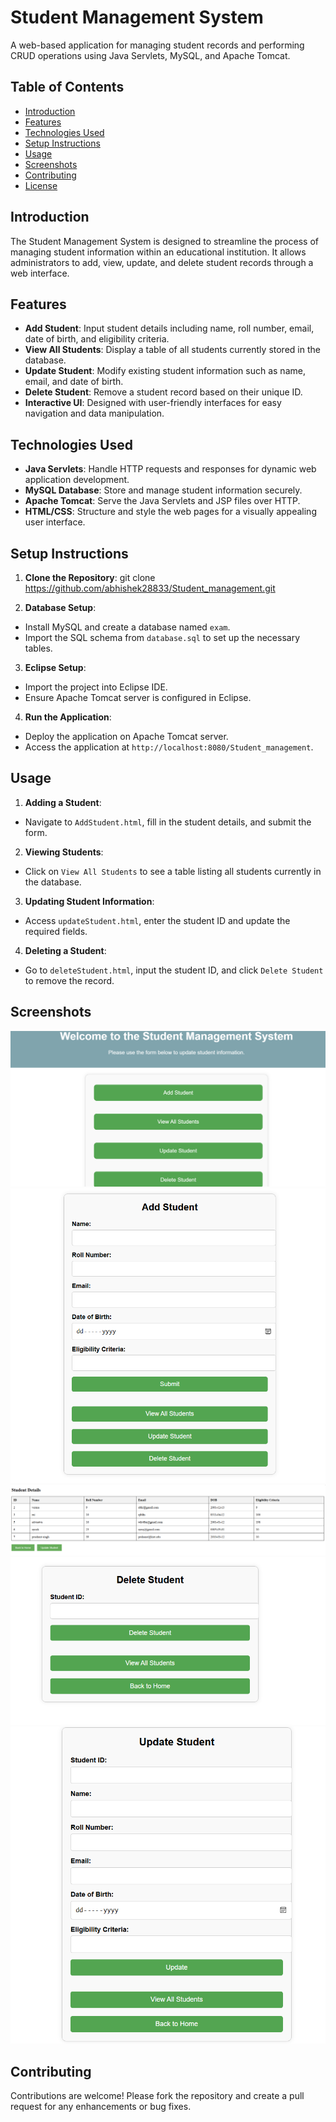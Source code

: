 # Student Management System

A web-based application for managing student records and performing CRUD operations using Java Servlets, MySQL, and Apache Tomcat.

## Table of Contents

- [Introduction](#introduction)
- [Features](#features)
- [Technologies Used](#technologies-used)
- [Setup Instructions](#setup-instructions)
- [Usage](#usage)
- [Screenshots](#screenshots)
- [Contributing](#contributing)
- [License](#license)

## Introduction

The Student Management System is designed to streamline the process of managing student information within an educational institution. It allows administrators to add, view, update, and delete student records through a web interface.

## Features

- **Add Student**: Input student details including name, roll number, email, date of birth, and eligibility criteria.
- **View All Students**: Display a table of all students currently stored in the database.
- **Update Student**: Modify existing student information such as name, email, and date of birth.
- **Delete Student**: Remove a student record based on their unique ID.
- **Interactive UI**: Designed with user-friendly interfaces for easy navigation and data manipulation.

## Technologies Used

- **Java Servlets**: Handle HTTP requests and responses for dynamic web application development.
- **MySQL Database**: Store and manage student information securely.
- **Apache Tomcat**: Serve the Java Servlets and JSP files over HTTP.
- **HTML/CSS**: Structure and style the web pages for a visually appealing user interface.

## Setup Instructions

1. **Clone the Repository**:
  git clone https://github.com/abhishek28833/Student_management.git

2. **Database Setup**:
- Install MySQL and create a database named `exam`.
- Import the SQL schema from `database.sql` to set up the necessary tables.

3. **Eclipse Setup**:
- Import the project into Eclipse IDE.
- Ensure Apache Tomcat server is configured in Eclipse.

4. **Run the Application**:
- Deploy the application on Apache Tomcat server.
- Access the application at `http://localhost:8080/Student_management`.

## Usage

1. **Adding a Student**:
- Navigate to `AddStudent.html`, fill in the student details, and submit the form.

2. **Viewing Students**:
- Click on `View All Students` to see a table listing all students currently in the database.

3. **Updating Student Information**:
- Access `updateStudent.html`, enter the student ID and update the required fields.

4. **Deleting a Student**:
- Go to `deleteStudent.html`, input the student ID, and click `Delete Student` to remove the record.

## Screenshots

![Home page](/index.png)
![Add student](/add_students.png)
![View Databases records](/database_records.png)
![delete record](/delete_record.png)
![Update record in database](/update_student_data.png)

## Contributing

Contributions are welcome! Please fork the repository and create a pull request for any enhancements or bug fixes.

